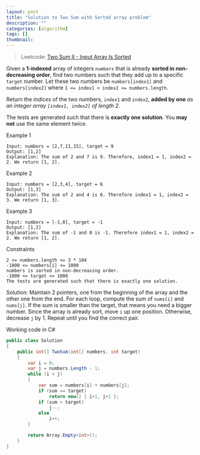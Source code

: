 ```yaml
---
layout: post
title: "Solution to Two Sum with Sorted array problem"
description: ""
categories: [algorithm]
tags: []
thumbnail:
---
```


> Leetcode: [Two Sum II - Input Array Is Sorted](https://leetcode.com/problems/two-sum-ii-input-array-is-sorted/)

Given a **1-indexed** array of integers `numbers` that is already **sorted in non-decreasing
order**, find two numbers such that they add up to a specific `target` number. Let these two numbers
be `numbers[index1]` and `numbers[index2]` where `1 <= index1 < index2 <= numbers.length`.

Return the *indices* of the two numbers, `index1` and `index2`, **added by one** *as an integer
array `[index1, index2]` of length 2*.

The tests are generated such that there is **exactly one solution**. You **may not** use the same
element twice.

Example 1
```
Input: numbers = [2,7,11,15], target = 9
Output: [1,2]
Explanation: The sum of 2 and 7 is 9. Therefore, index1 = 1, index2 = 2. We return [1, 2].
```

Example 2
```
Input: numbers = [2,3,4], target = 6
Output: [1,3]
Explanation: The sum of 2 and 4 is 6. Therefore index1 = 1, index2 = 3. We return [1, 3].
```

Example 3
```
Input: numbers = [-1,0], target = -1
Output: [1,2]
Explanation: The sum of -1 and 0 is -1. Therefore index1 = 1, index2 = 2. We return [1, 2].
```

Constraints
```
2 <= numbers.length <= 3 * 104
-1000 <= numbers[i] <= 1000
numbers is sorted in non-decreasing order.
-1000 <= target <= 1000
The tests are generated such that there is exactly one solution.
```

<!-- more -->

Solution: Maintain 2 pointers, one from the beginning of the array and the other one from the end.
For each loop, compute the sum of `nums[i]` and `nums[j]`. If the sum is smaller than the target,
that means you need a bigger number. Since the array is already sort, move `i` up one position.
Otherwise, decrease `j` by 1. Repeat until you find the correct pair.

Working code in C#

```csharp
public class Solution
{
    public int[] TwoSum(int[] numbers, int target)
    {
        var i = 0;
        var j = numbers.Length - 1;
        while (i < j)
        {
            var sum = numbers[i] + numbers[j];
            if (sum == target)
                return new[] { i+1, j+1 };
            if (sum > target)
                j--;
            else
                i++;
        }

        return Array.Empty<int>();
    }
}
```

